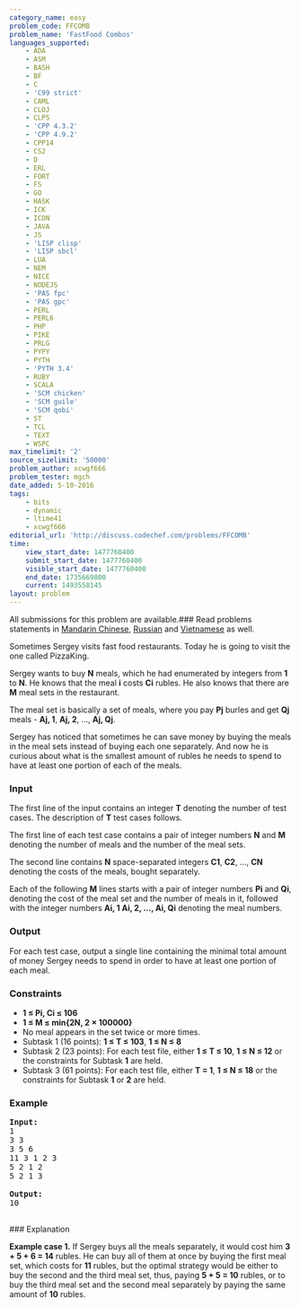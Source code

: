```yaml
---
category_name: easy
problem_code: FFCOMB
problem_name: 'FastFood Combos'
languages_supported:
    - ADA
    - ASM
    - BASH
    - BF
    - C
    - 'C99 strict'
    - CAML
    - CLOJ
    - CLPS
    - 'CPP 4.3.2'
    - 'CPP 4.9.2'
    - CPP14
    - CS2
    - D
    - ERL
    - FORT
    - FS
    - GO
    - HASK
    - ICK
    - ICON
    - JAVA
    - JS
    - 'LISP clisp'
    - 'LISP sbcl'
    - LUA
    - NEM
    - NICE
    - NODEJS
    - 'PAS fpc'
    - 'PAS gpc'
    - PERL
    - PERL6
    - PHP
    - PIKE
    - PRLG
    - PYPY
    - PYTH
    - 'PYTH 3.4'
    - RUBY
    - SCALA
    - 'SCM chicken'
    - 'SCM guile'
    - 'SCM qobi'
    - ST
    - TCL
    - TEXT
    - WSPC
max_timelimit: '2'
source_sizelimit: '50000'
problem_author: xcwgf666
problem_tester: mgch
date_added: 5-10-2016
tags:
    - bits
    - dynamic
    - ltime41
    - xcwgf666
editorial_url: 'http://discuss.codechef.com/problems/FFCOMB'
time:
    view_start_date: 1477760400
    submit_start_date: 1477760400
    visible_start_date: 1477760400
    end_date: 1735669800
    current: 1493558145
layout: problem
---
```

All submissions for this problem are available.###  Read problems statements in [Mandarin Chinese](http://www.codechef.com/download/translated/LTIME41/mandarin/FFCOMB.pdf), [Russian](http://www.codechef.com/download/translated/LTIME41/russian/FFCOMB.pdf) and [Vietnamese](http://www.codechef.com/download/translated/LTIME41/vietnamese/FFCOMB.pdf) as well.

Sometimes Sergey visits fast food restaurants. Today he is going to visit the one called PizzaKing.

Sergey wants to buy **N** meals, which he had enumerated by integers from **1** to **N**. He knows that the meal **i** costs **Ci** rubles. He also knows that there are **M** meal sets in the restaurant.

The meal set is basically a set of meals, where you pay **Pj** burles and get **Qj** meals - **Aj, 1**, **Aj, 2**, ..., **Aj, Qj**.

Sergey has noticed that sometimes he can save money by buying the meals in the meal sets instead of buying each one separately. And now he is curious about what is the smallest amount of rubles he needs to spend to have at least one portion of each of the meals.

### Input

The first line of the input contains an integer **T** denoting the number of test cases. The description of **T** test cases follows.

The first line of each test case contains a pair of integer numbers **N** and **M** denoting the number of meals and the number of the meal sets.

The second line contains **N** space-separated integers **C1**, **C2**, ..., **CN** denoting the costs of the meals, bought separately.

Each of the following **M** lines starts with a pair of integer numbers **Pi** and **Qi**, denoting the cost of the meal set and the number of meals in it, followed with the integer numbers **Ai, 1 Ai, 2, ..., Ai, Qi** denoting the meal numbers.

### Output

For each test case, output a single line containing the minimal total amount of money Sergey needs to spend in order to have at least one portion of each meal.

### Constraints

- **1 ≤ Pi, Ci ≤ 106**
- **1 ≤ M ≤ min{2N, 2 × 100000}**
- No meal appears in the set twice or more times.
- Subtask 1 (16 points): **1 ≤ T ≤ 103**, **1 ≤ N ≤ 8**
- Subtask 2 (23 points): For each test file, either **1 ≤ T ≤ 10**, **1 ≤ N ≤ 12** or the constraints for Subtask **1** are held.
- Subtask 3 (61 points): For each test file, either **T = 1**, **1 ≤ N ≤ 18** or the constraints for Subtask **1** or **2** are held.

### Example

<pre><b>Input:</b>
<tt>1
3 3
3 5 6
11 3 1 2 3
5 2 1 2
5 2 1 3</tt>

<b>Output:</b>
<tt>10</tt>

</pre>### Explanation
**Example case 1.** If Sergey buys all the meals separately, it would cost him **3 + 5 + 6 = 14** rubles. He can buy all of them at once by buying the first meal set, which costs for **11** rubles, but the optimal strategy would be either to buy the second and the third meal set, thus, paying **5 + 5 = 10** rubles, or to buy the third meal set and the second meal separately by paying the same amount of **10** rubles.
